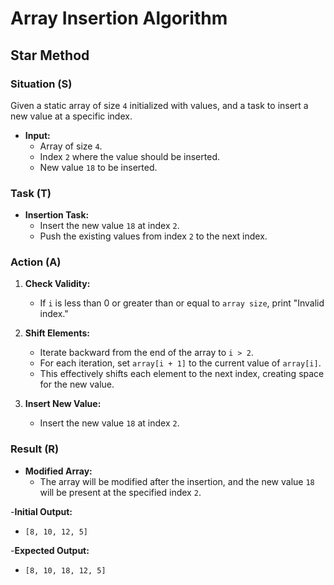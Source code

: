 # Array Insertion Algorithm

## Star Method

### Situation (S)

Given a static array of size `4` initialized with values, and a task to insert a new value at a specific index.

- **Input:**
  - Array of size `4`.
  - Index `2` where the value should be inserted.
  - New value `18` to be inserted.

### Task (T)

- **Insertion Task:**
  - Insert the new value `18` at index `2`.
  - Push the existing values from index `2` to the next index.

### Action (A)

1. **Check Validity:**

   - If `i` is less than 0 or greater than or equal to `array size`, print "Invalid index."

2. **Shift Elements:**

   - Iterate backward from the end of the array to `i > 2`.
   - For each iteration, set `array[i + 1]` to the current value of `array[i]`.
   - This effectively shifts each element to the next index, creating space for the new value.

3. **Insert New Value:**
   - Insert the new value `18` at index `2`.

### Result (R)

- **Modified Array:**
  - The array will be modified after the insertion, and the new value `18` will be present at the specified index `2`.

-**Initial Output:**

- `[8, 10, 12, 5]`

-**Expected Output:**

- `[8, 10, 18, 12, 5]`
